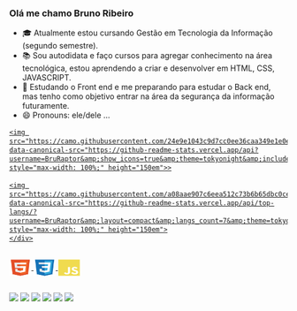 ### Olá me chamo Bruno Ribeiro
- 🎓 Atualmente estou cursando Gestão em Tecnologia da Informação (segundo semestre).
- 📚 Sou autodidata e faço cursos para agregar conhecimento na área tecnológica, estou aprendendo a criar e desenvolver em HTML, CSS, JAVASCRIPT.
- 💬 Estudando o Front end e me preparando para estudar o Back end, mas tenho como objetivo entrar na área da segurança da informação futuramente.
- 😄 Pronouns: ele/dele ...

<div>
  <a href="https://github.com/BruRaptor">
    
    <img src="https://camo.githubusercontent.com/24e9e1043c9d7cc0ee36caa349e1e0ea438a6aabc1e463dc94525cad8939c355/68747470733a2f2f6769746875622d726561646d652d73746174732e76657263656c2e6170702f6170693f757365726e616d653d427275526170746f722673686f775f69636f6e733d74727565267468656d653d746f6b796f6e6967687426696e636c7564655f616c6c5f636f6d6d6974733d7472756526636f756e745f707269766174653d74727565" data-canonical-src="https://github-readme-stats.vercel.app/api?username=BruRaptor&amp;show_icons=true&amp;theme=tokyonight&amp;include_all_commits=true&amp;count_private=true" style="max-width: 100%;" height="150em">>
    
    <img src="https://camo.githubusercontent.com/a08aae907c6eea512c73b6b65dbc0ced6e158c1483c280a1d74445c9c6da27f9/68747470733a2f2f6769746875622d726561646d652d73746174732e76657263656c2e6170702f6170692f746f702d6c616e67732f3f757365726e616d653d427275526170746f72266c61796f75743d636f6d70616374266c616e67735f636f756e743d37267468656d653d746f6b796f6e69676874" data-canonical-src="https://github-readme-stats.vercel.app/api/top-langs/?username=BruRaptor&amp;layout=compact&amp;langs_count=7&amp;theme=tokyonight" style="max-width: 100%;" height="150em">
    </div>
  
<div style="display: inline_block"><br>
  <img align="center" alt="Bruno-HTML" height="30" width="40" src="https://raw.githubusercontent.com/devicons/devicon/master/icons/html5/html5-original.svg">
  <img align="center" alt="Bruno-CSS" height="30" width="40" src="https://raw.githubusercontent.com/devicons/devicon/master/icons/css3/css3-original.svg">
  <img align="center" alt="Bruno-Js" height="30" width="40" src="https://raw.githubusercontent.com/devicons/devicon/master/icons/javascript/javascript-plain.svg">
</div>
  
  ##
 
<div> 
  <a href="https://www.youtube.com/c/VidaSmart" target="_blank"><img src="https://img.shields.io/badge/YouTube-FF0000?style=for-the-badge&logo=youtube&logoColor=white" target="_blank"></a>
   <a href="https://www.instagram.com/brutechofc/" target="_blank"><img src="https://img.shields.io/badge/-Instagram-%23E4405F?style=for-the-badge&logo=instagram&logoColor=white" target="_blank"></a>
  <a href="https://twitter.com/CanalVidaSmart" target="_blank"><img src="https://img.shields.io/badge/Twitter-1DA1F2?style=for-the-badge&logo=twitter&logoColor=white" target="_blank"></a> 
  <a href = "mailto:brunoribeirokyo@gmail.com"><img src="https://img.shields.io/badge/Gmail-D14836?style=for-the-badge&logo=gmail&logoColor=white" target="_blank"></a>
  <a href="https://www.linkedin.com/in/bruno-kyo/" target="_blank"><img src="https://img.shields.io/badge/-LinkedIn-%230077B5?style=for-the-badge&logo=linkedin&logoColor=white" target="_blank"></a> 
  <a href="https://api.whatsapp.com/qr/C6K3SDPTU7OVO1" target="_blank"><img src="https://img.shields.io/badge/WhatsApp-25D366?style=for-the-badge&logo=whatsapp&logoColor=white" target="_blank"></a>
  
</div>
